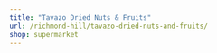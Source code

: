 ```yaml
---
title: "Tavazo Dried Nuts & Fruits"
url: /richmond-hill/tavazo-dried-nuts-and-fruits/
shop: supermarket
---
```


